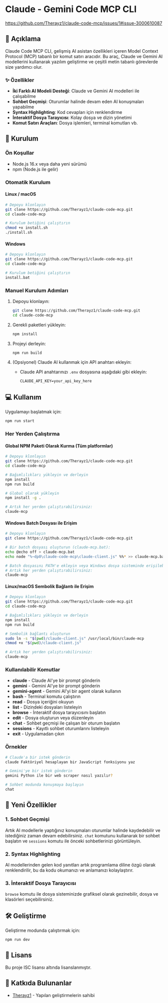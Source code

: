 # Claude - Gemini Code MCP CLI


https://github.com/Therayz1/claude-code-mcp/issues/1#issue-3000610087

## 📝 Açıklama

Claude Code MCP CLI, gelişmiş AI asistan özellikleri içeren Model Context Protocol (MCP) tabanlı bir komut satırı aracıdır. Bu araç, Claude ve Gemini AI modellerini kullanarak yazılım geliştirme ve çeşitli metin tabanlı görevlerde size yardımcı olur.

### ✨ Özellikler

- **İki Farklı AI Modeli Desteği**: Claude ve Gemini AI modelleri ile çalışabilme
- **Sohbet Geçmişi**: Oturumlar halinde devam eden AI konuşmaları yapabilme
- **Syntax Highlighting**: Kod cevapları için renklendirme
- **İnteraktif Dosya Tarayıcısı**: Kolay dosya ve dizin yönetimi
- **Komut Satırı Araçları**: Dosya işlemleri, terminal komutları vb.

## 🚀 Kurulum

### Ön Koşullar

- Node.js 16.x veya daha yeni sürümü
- npm (Node.js ile gelir)

### Otomatik Kurulum

#### Linux / macOS
```bash
# Depoyu klonlayın
git clone https://github.com/Therayz1/claude-code-mcp.git
cd claude-code-mcp

# Kurulum betiğini çalıştırın
chmod +x install.sh
./install.sh
```

#### Windows
```bash
# Depoyu klonlayın
git clone https://github.com/Therayz1/claude-code-mcp.git
cd claude-code-mcp

# Kurulum betiğini çalıştırın
install.bat
```

### Manuel Kurulum Adımları

1. Depoyu klonlayın:
   ```bash
   git clone https://github.com/Therayz1/claude-code-mcp.git
   cd claude-code-mcp
   ```

2. Gerekli paketleri yükleyin:
   ```bash
   npm install
   ```

3. Projeyi derleyin:
   ```bash
   npm run build
   ```

4. (Opsiyonel) Claude AI kullanmak için API anahtarı ekleyin:
   - Claude API anahtarınızı `.env` dosyasına aşağıdaki gibi ekleyin:
     ```
     CLAUDE_API_KEY=your_api_key_here
     ```

## 💻 Kullanım

Uygulamayı başlatmak için:

```bash
npm run start
```

### Her Yerden Çalıştırma

#### Global NPM Paketi Olarak Kurma (Tüm platformlar)
```bash
# Depoyu klonlayın
git clone https://github.com/Therayz1/claude-code-mcp.git
cd claude-code-mcp

# Bağımlılıkları yükleyin ve derleyin
npm install
npm run build

# Global olarak yükleyin
npm install -g .

# Artık her yerden çalıştırabilirsiniz:
claude-mcp
```

#### Windows Batch Dosyası ile Erişim
```bash
# Depoyu klonlayın
git clone https://github.com/Therayz1/claude-code-mcp.git

# Bir batch dosyası oluşturun (claude-mcp.bat):
echo @echo off > claude-mcp.bat
echo node "%~dp0\claude-code-mcp\claude-client.js" %%* >> claude-mcp.bat

# Batch dosyasını PATH'e ekleyin veya Windows dosya sisteminde erişilebilir bir yere koyun
# Artık her yerden çalıştırabilirsiniz:
claude-mcp
```

#### Linux/macOS Sembolik Bağlantı ile Erişim
```bash
# Depoyu klonlayın
git clone https://github.com/Therayz1/claude-code-mcp.git
cd claude-code-mcp

# Bağımlılıkları yükleyin ve derleyin
npm install
npm run build

# Sembolik bağlantı oluşturun
sudo ln -s "$(pwd)/claude-client.js" /usr/local/bin/claude-mcp
chmod +x "$(pwd)/claude-client.js"

# Artık her yerden çalıştırabilirsiniz:
claude-mcp
```

### Kullanılabilir Komutlar

- **claude** <text> - Claude AI'ye bir prompt gönderin
- **gemini** <text> - Gemini AI'ye bir prompt gönderin
- **gemini-agent** <text> - Gemini AI'yi bir agent olarak kullanın
- **bash** <command> - Terminal komutu çalıştırın
- **read** <filepath> - Dosya içeriğini okuyun
- **list** <path> - Dizindeki dosyaları listeleyin
- **browse** - İnteraktif dosya tarayıcısını başlatın
- **edit** <filepath> <content> - Dosya oluşturun veya düzenleyin
- **chat** - Sohbet geçmişi ile çalışan bir oturum başlatın
- **sessions** - Kayıtlı sohbet oturumlarını listeleyin
- **exit** - Uygulamadan çıkın

### Örnekler

```bash
# Claude'a bir istek gönderin
claude Faktöriyel hesaplayan bir JavaScript fonksiyonu yaz

# Gemini'ye bir istek gönderin
gemini Python ile bir web scraper nasıl yazılır?

# Sohbet modunda konuşmaya başlayın
chat
```

## 📖 Yeni Özellikler

### 1. Sohbet Geçmişi
Artık AI modellerle yaptığınız konuşmaları oturumlar halinde kaydedebilir ve istediğiniz zaman devam edebilirsiniz. `chat` komutunu kullanarak bir sohbet başlatın ve `sessions` komutu ile önceki sohbetlerinizi görüntüleyin.

### 2. Syntax Highlighting
AI modellerinden gelen kod yanıtları artık programlama diline özgü olarak renklendirilir, bu da kodu okumanızı ve anlamanızı kolaylaştırır.

### 3. İnteraktif Dosya Tarayıcısı
`browse` komutu ile dosya sisteminizde grafiksel olarak gezinebilir, dosya ve klasörleri seçebilirsiniz.

## 🛠️ Geliştirme

Geliştirme modunda çalıştırmak için:

```bash
npm run dev
```

## 📄 Lisans

Bu proje ISC lisansı altında lisanslanmıştır.

## 👥 Katkıda Bulunanlar

- [Therayz1](https://github.com/Therayz1) - Yapılan geliştirmelerin sahibi

